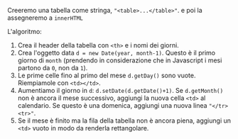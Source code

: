 Creeremo una tabella come stringa, `"<table>...</table>"`. e poi la assegneremo a `innerHTML`

L'algoritmo:

1. Crea il header della tabella con `<th>` e i nomi dei giorni. 
2. Crea l'oggetto data `d = new Date(year, month-1)`. Questo è il primo giorno di `month` (prendendo in considerazione che in Javascript i mesi partono da `0`, non da `1`).
3. Le prime celle fino al primo del mese `d.getDay()` sono vuote. Riempiamole con `<td></td>`.
4. Aumentiamo il giorno in `d`: `d.setDate(d.getDate()+1)`. Se `d.getMonth()` non è ancora il mese successivo, aggiungi la nuova cella `<td>` al calendario. Se questo è una domenica, aggiungi una nuova linea <code>"&lt;/tr&gt;&lt;tr&gt;"</code>.
5. Se il mese è finito ma la fila della tabella non è ancora piena, aggiungi un `<td>` vuoto in modo da renderla rettangolare.
